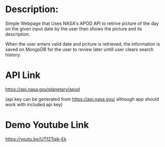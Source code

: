 # Description:

Simple Webpage that Uses NASA's APOD API to retrive picture of the day on the given input date by the user 
then shows the picture and its description.

When the user enters valid date and pciture is retrieved, the information is saved on MongoDB for the
user to review later untill user clears search history.

# API Link
https://api.nasa.gov/planetary/apod

(api key can be generated from https://api.nasa.gov/
 although app should work with included api key)

# Demo Youtube Link

https://youtu.be/UTf2Tqik-Ek
